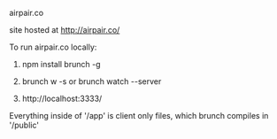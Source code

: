 airpair.co

site hosted at http://airpair.co/



To run airpair.co locally:


1)   npm install brunch -g

2)   brunch w -s    or    brunch watch --server

3)   http://localhost:3333/




Everything inside of '/app' is client only files, which brunch compiles in '/public'